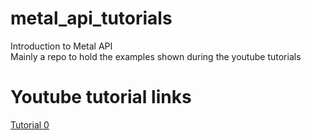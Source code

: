 # metal_api_tutorials
Introduction to Metal API \
Mainly a repo to hold the examples shown during the youtube tutorials

# Youtube tutorial links
[Tutorial 0](https://www.youtube.com/watch?v=KaYSNiK9tFE&t)
